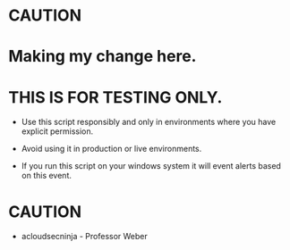 # CAUTION #
# Making my change here.

# THIS IS FOR TESTING ONLY.
- Use this script responsibly and only in environments where you have explicit permission. 

- Avoid using it in production or live environments.

- If you run this script on your windows system it will event alerts based on this event.

# CAUTION #

- acloudsecninja - Professor Weber
